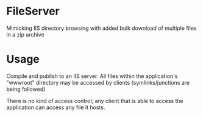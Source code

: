 # FileServer
Mimicking IIS directory browsing with added bulk download of multiple files in a zip archive

# Usage
Compile and publish to an IIS server. All files within the application's "wwwroot" directory may be accessed by clients (symlinks/junctions are being followed)

There is no kind of access control; any client that is able to access the application can access any file it hosts.

